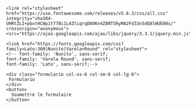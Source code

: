 <!Doctype html>
<html>
 <head>
    <meta charset="UTF-8">
    <meta name="viewport" content="width=device-width, initial-scale=1.0">  
    <link rel="stylesheet" type="text/css"  href="style.css">
    <link rel="stylesheet" href="https://cdnjs.cloudflare.com/ajax/libs/font-awesome/4.7.0/css/font-awesome.min.css">
   
    <link rel="stylesheet" href="https://use.fontawesome.com/releases/v5.6.3/css/all.css" integrity="sha384-UHRtZLI+pbxtHCWp1t77Bi1L4ZtiqrqD80Kn4Z8NTSRyMA2Fd33n5dQ8lWUE00s/" crossorigin="anonymous">
    <src="https://ajax.googleapis.com/ajax/libs/jquery/3.3.1/jquery.min.js">

    <link href="https://fonts.googleapis.com/css?family=Lato:300|Nunito|Varela+Round" rel="stylesheet">
    <!-- font-family: 'Nunito', sans-serif;
    font-family: 'Varela Round', sans-serif;
    font-family: 'Lato', sans-serif;-->

<title>Leo</title> 
</head>

<body>

 
<div class="row fundo">
  <div class="form col-xs-10 col-sm-10 col-lg-10">
    
    <div class="formulario col-xs-6 col-sm-6 col-lg-6">
     Formulario
    </div>
    <button>
      Soumettre le formulaire
    </button>

  </div>
</div>

 <script>
   
 </script>
    



</body>
</html>

